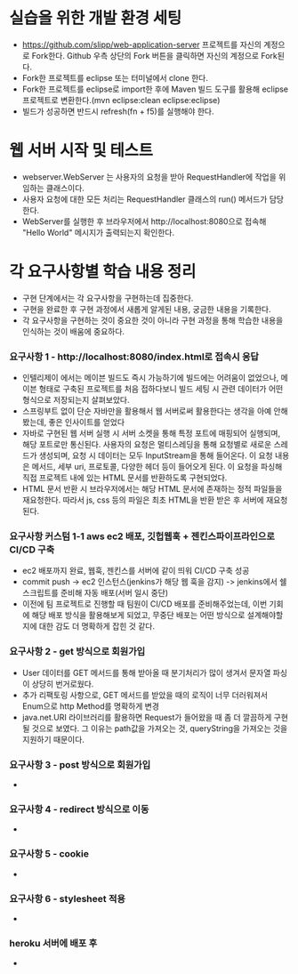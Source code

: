 # 실습을 위한 개발 환경 세팅
* https://github.com/slipp/web-application-server 프로젝트를 자신의 계정으로 Fork한다. Github 우측 상단의 Fork 버튼을 클릭하면 자신의 계정으로 Fork된다.
* Fork한 프로젝트를 eclipse 또는 터미널에서 clone 한다.
* Fork한 프로젝트를 eclipse로 import한 후에 Maven 빌드 도구를 활용해 eclipse 프로젝트로 변환한다.(mvn eclipse:clean eclipse:eclipse)
* 빌드가 성공하면 반드시 refresh(fn + f5)를 실행해야 한다.

# 웹 서버 시작 및 테스트
* webserver.WebServer 는 사용자의 요청을 받아 RequestHandler에 작업을 위임하는 클래스이다.
* 사용자 요청에 대한 모든 처리는 RequestHandler 클래스의 run() 메서드가 담당한다.
* WebServer를 실행한 후 브라우저에서 http://localhost:8080으로 접속해 "Hello World" 메시지가 출력되는지 확인한다.

# 각 요구사항별 학습 내용 정리
* 구현 단계에서는 각 요구사항을 구현하는데 집중한다. 
* 구현을 완료한 후 구현 과정에서 새롭게 알게된 내용, 궁금한 내용을 기록한다.
* 각 요구사항을 구현하는 것이 중요한 것이 아니라 구현 과정을 통해 학습한 내용을 인식하는 것이 배움에 중요하다. 

### 요구사항 1 - http://localhost:8080/index.html로 접속시 응답
* 인텔리제이 에서는 메이븐 빌드도 즉시 가능하기에 빌드에는 어려움이 없었으나, 메이븐 형태로 구축된 프로젝트를 처음 접하다보니 빌드 세팅 시 관련 데이터가 어떤 형식으로 저장되는지 살펴보았다.
* 스프링부트 없이 단순 자바만을 활용해서 웹 서버로써 활용한다는 생각을 아예 안해봤는데, 좋은 인사이트를 얻었다
* 자바로 구현된 웹 서버 실행 시 서버 소켓을 통해 특정 포트에 매핑되어 실행되며, 해당 포트로만 통신된다. 사용자의 요청은 멀티스레딩을 통해 요청별로 새로운 스레드가 생성되며, 요청 시 데이터는 모두 InputStream을 통해 들어온다. 이 요청 내용은 메서드, 세부 uri, 프로토콜, 다양한 헤더 등이 들어오게 된다. 이 요청을 파싱해 직접 프로젝트 내에 있는 HTML 문서를 반환하도록 구현되었다.
* HTML 문서 반환 시 브라우저에서는 해당 HTML 문서에 존재하는 정적 파일들을 재요청한다. 따라서 js, css 등의 파일은 최초 HTML을 반환 받은 후 서버에 재요청된다.

### 요구사항 커스텀 1-1 aws ec2 배포, 깃헙웹훅 + 젠킨스파이프라인으로 CI/CD 구축
* ec2 배포까지 완료, 웹훅, 젠킨스를 서버에 같이 띄워 CI/CD 구축 성공
* commit push -> ec2 인스턴스(jenkins가 해당 웹 훅을 감지) -> jenkins에서 쉘 스크립트를 준비해 자동 배포(서버 일시 중단)
* 이전에 팀 프로젝트로 진행할 때 팀원이 CI/CD 배포를 준비해주었는데, 이번 기회에 해당 배포 방식을 활용해보게 되었고, 무중단 배포는 어떤 방식으로 설계해야할지에 대한 감도 더 명확하게 잡힌 것 같다.

### 요구사항 2 - get 방식으로 회원가입
* User 데이터를 GET 메서드를 통해 받아올 때 분기처리가 많이 생겨서 문자열 파싱이 상당히 번거로웠다. 
* 추가 리팩토링 사항으로, GET 메서드를 받았을 때의 로직이 너무 더러워져서 Enum으로 http Method를 명확하게 변경
* java.net.URI 라이브러리를 활용하면 Request가 들어왔을 때 좀 더 깔끔하게 구현될 것으로 보였다. 그 이유는 path값을 가져오는 것, queryString을 가져오는 것을 지원하기 때문이다.

### 요구사항 3 - post 방식으로 회원가입
* 

### 요구사항 4 - redirect 방식으로 이동
* 

### 요구사항 5 - cookie
* 

### 요구사항 6 - stylesheet 적용
* 

### heroku 서버에 배포 후
* 